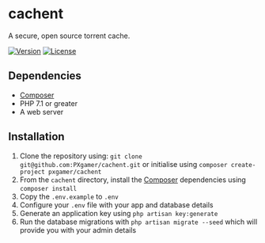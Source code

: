 # cachent

A secure, open source torrent cache.

[![Version](https://img.shields.io/packagist/v/pxgamer/cachent.svg)](https://packagist.org/p/pxgamer/cachent)
[![License](https://img.shields.io/packagist/l/pxgamer/cachent.svg)](https://opensource.org/licenses/mit-license)

## Dependencies

- [Composer]
- PHP 7.1 or greater
- A web server

## Installation

1. Clone the repository using: `git clone git@github.com:PXgamer/cachent.git`
    or initialise using `composer create-project pxgamer/cachent`
2. From the `cachent` directory, install the [Composer] dependencies using `composer install`
3. Copy the `.env.example` to `.env`
4. Configure your `.env` file with your app and database details
5. Generate an application key using `php artisan key:generate`
6. Run the database migrations with `php artisan migrate --seed` which will provide you with your admin details

[Composer]: https://getcomposer.org
